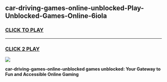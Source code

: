 
## car-driving-games-online-unblocked-Play-Unblocked-Games-Online-6iola
<h3>
<a href="https://premium76.site?title=car-driving-games-online-unblocked&ref=25A">CLICK TO PLAY</a></h3>
<hr>

<h3>
<a href="https://premium76.site?title=car-driving-games-online-unblocked&ref=25A">CLICK 2 PLAY</a>
  
</h3>

<a href="https://premium76.site?title=car-driving-games-online-unblocked&ref=25A"><img src="https://clearcache.store/games.png"></a>


**car-driving-games-online-unblocked games unblocked: Your Gateway to Fun and Accessible Online Gaming**
